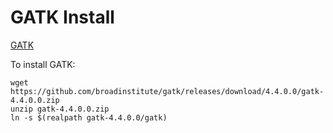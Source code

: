 # GATK Install

[GATK](https://github.com/broadinstitute/gatk/releases)

To install GATK:

```
wget https://github.com/broadinstitute/gatk/releases/download/4.4.0.0/gatk-4.4.0.0.zip
unzip gatk-4.4.0.0.zip
ln -s $(realpath gatk-4.4.0.0/gatk)
```
